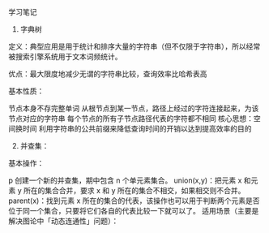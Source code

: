 学习笔记

1. 字典树

定义：典型应用是用于统计和排序大量的字符串（但不仅限于字符串），所以经常被搜索引擎系统用于文本词频统计。

优点：最大限度地减少无谓的字符串比较，查询效率比哈希表高

基本性质：

节点本身不存完整单词
从根节点到某一节点，路径上经过的字符连接起来，为该节点对应的字符串
每个节点的所有子节点路径代表的字符都不相同
核心思想：空间换时间
利用字符串的公共前缀来降低查询时间的开销以达到提高效率的目的

2. 并查集：

基本操作：

p 创建一个新的并查集，期中包含 n 个单元素集合。
union(x,y)：把元素 x 和元素 y 所在的集合合并，要求 x 和 y 所在的集合不相交，如果相交则不合并。
parent(x)：找到元素 x 所在的集合的代表，该操作也可以用于判断两个元素是否位于同一个集合，只要将它们各自的代表比较一下就可以了。
适用场景（主要是解决图论中「动态连通性」问题）：
